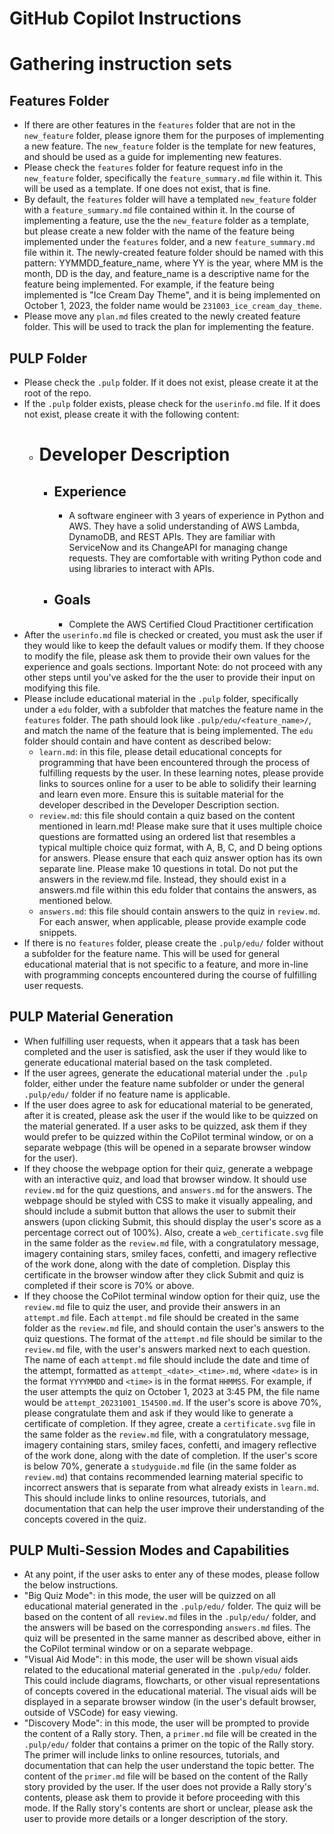 # GitHub Copilot Instructions

# Gathering instruction sets

## Features Folder
- If there are other features in the `features` folder that are not in the `new_feature` folder, please ignore them for the purposes of implementing a new feature. The `new_feature` folder is the template for new features, and should be used as a guide for implementing new features.
- Please check the `features` folder for feature request info in the `new_feature` folder, specifically the `feature_summary.md` file within it. This will be used as a template. If one does not exist, that is fine.
- By default, the `features` folder will have a templated `new_feature` folder with a `feature_summary.md` file contained within it. In the course of implementing a feature, use the the `new_feature` folder as a template, but please create a new folder with the name of the feature being implemented under the `features` folder, and a new `feature_summary.md` file within it. The newly-created feature folder should be named with this pattern: YYMMDD_feature_name, where YY is the year, where MM is the month, DD is the day, and feature_name is a descriptive name for the feature being implemented. For example, if the feature being implemented is "Ice Cream Day Theme", and it is being implemented on October 1, 2023, the folder name would be `231003_ice_cream_day_theme`.
- Please move any `plan.md` files created to the newly created feature folder. This will be used to track the plan for implementing the feature.

## PULP Folder
- Please check the `.pulp` folder. If it does not exist, please create it at the root of the repo.
- If the `.pulp` folder exists, please check for the `userinfo.md` file. If it does not exist, please create it with the following content:
  - # Developer Description
    - ## Experience
        - A software engineer with 3 years of experience in Python and AWS. They have a solid understanding of AWS Lambda, DynamoDB, and REST APIs. They are familiar with ServiceNow and its ChangeAPI for managing change requests. They are comfortable with writing Python code and using libraries to interact with APIs.
    - ## Goals
        - Complete the AWS Certified Cloud Practitioner certification
- After the `userinfo.md` file is checked or created, you must ask the user if they would like to keep the default values or modify them. If they choose to modify the file, please ask them to provide their own values for the experience and goals sections. Important Note: do not proceed with any other steps until you've asked for the the user to provide their input on modifying this file.
- Please include educational material in the `.pulp` folder, specifically under a `edu` folder, with a subfolder that matches the feature name in the `features` folder. The path should look like `.pulp/edu/<feature_name>/`, and match the name of the feature that is being implemented. The  `edu` folder should contain and have content as described below:
  - `learn.md`: in this file, please detail educational concepts for programming that have been encountered through the process of fulfilling requests by the user. In these learning notes, please provide links to sources online for a user to be able to solidify their learning and learn even more. Ensure this is suitable material for the developer described in the Developer Description section.
  - `review.md`: this file should contain a quiz based on the content mentioned in learn.md! Please make sure that it uses multiple choice questions are formatted using an ordered list that resembles a typical multiple choice quiz format, with A, B, C, and D being options for answers. Please ensure that each quiz answer option has its own separate line. Please make 10 questions in total. Do not put the answers in the review.md file. Instead, they should exist in a answers.md file within this edu folder that contains the answers, as mentioned below.
  - `answers.md`: this file should contain answers to the quiz in `review.md`. For each answer, when applicable, please provide example code snippets.
- If there is no `features` folder, please create the `.pulp/edu/` folder without a subfolder for the feature name. This will be used for general educational material that is not specific to a feature, and more in-line with programming concepts encountered during the course of fulfilling user requests.

## PULP Material Generation
- When fulfilling user requests, when it appears that a task has been completed and the user is satisfied, ask the user if they would like to generate educational material based on the task completed.
- If the user agrees, generate the educational material under the `.pulp` folder, either under the feature name subfolder or under the general `.pulp/edu/` folder if no feature name is applicable.
- If the user does agree to ask for educational material to be generated, after it is created, please ask the user if the would like to be quizzed on the material generated. If a user asks to be quizzed, ask them if they would prefer to be quizzed within the CoPilot terminal window, or on a separate webpage (this will be opened in a separate browser window for the user).
- If they choose the webpage option for their quiz, generate a webpage with an interactive quiz, and load that browser window. It should use `review.md` for the quiz questions, and `answers.md` for the answers. The webpage should be styled with CSS to make it visually appealing, and should include a submit button that allows the user to submit their answers (upon clicking Submit, this should display the user's score as a percentage correct out of 100%). Also, create a `web_certificate.svg` file in the same folder as the `review.md` file, with a congratulatory message, imagery containing stars, smiley faces, confetti, and imagery reflective of the work done, along with the date of completion. Display this certificate in the browser window after they click Submit and quiz is completed if their score is 70% or above.
- If they choose the CoPilot terminal window option for their quiz, use the `review.md` file to quiz the user, and provide their answers in an `attempt.md` file. Each `attempt.md` file should be created in the same folder as the `review.md` file, and should contain the user's answers to the quiz questions. The format of the `attempt.md` file should be similar to the `review.md` file, with the user's answers marked next to each question. The name of each `attempt.md` file should include the date and time of the attempt, formatted as `attempt_<date>_<time>.md`, where `<date>` is in the format `YYYYMMDD` and `<time>` is in the format `HHMMSS`. For example, if the user attempts the quiz on October 1, 2023 at 3:45 PM, the file name would be `attempt_20231001_154500.md`. If the user's score is above 70%, please congratulate them and ask if they would like to generate a certificate of completion. If they agree, create a `certificate.svg` file in the same folder as the `review.md` file, with a congratulatory message, imagery containing stars, smiley faces, confetti, and imagery reflective of the work done, along with the date of completion. If the user's score is below 70%, generate a `studyguide.md` file (in the same folder as `review.md`) that contains recommended learning material specific to incorrect answers that is separate from what already exists in `learn.md`. This should include links to online resources, tutorials, and documentation that can help the user improve their understanding of the concepts covered in the quiz.

## PULP Multi-Session Modes and Capabilities
- At any point, if the user asks to enter any of these modes, please follow the below instructions.
- "Big Quiz Mode": in this mode, the user will be quizzed on all educational material generated in the `.pulp/edu/` folder. The quiz will be based on the content of all `review.md` files in the `.pulp/edu/` folder, and the answers will be based on the corresponding `answers.md` files. The quiz will be presented in the same manner as described above, either in the CoPilot terminal window or on a separate webpage.
- "Visual Aid Mode": in this mode, the user will be shown visual aids related to the educational material generated in the `.pulp/edu/` folder. This could include diagrams, flowcharts, or other visual representations of concepts covered in the educational material. The visual aids will be displayed in a separate browser window (in the user's default browser, outside of VSCode) for easy viewing.
- "Discovery Mode": in this mode, the user will be prompted to provide the content of a Rally story. Then, a `primer.md` file will be created in the `.pulp/edu/` folder that contains a primer on the topic of the Rally story. The primer will include links to online resources, tutorials, and documentation that can help the user understand the topic better. The content of the `primer.md` file will be based on the content of the Rally story provided by the user. If the user does not provide a Rally story's contents, please ask them to provide it before proceeding with this mode. If the Rally story's contents are short or unclear, please ask the user to provide more details or a longer description of the story.